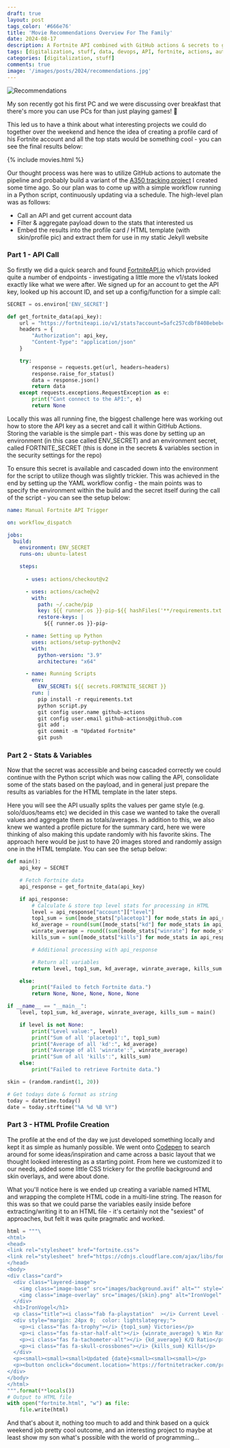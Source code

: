 ```yaml
---
draft: true
layout: post
tags_color: '#666e76'
title: 'Movie Recommendations Overview For The Family'
date: 2024-08-17
description: A Fortnite API combined with GitHub actions & secrets to generate a player profile card.
tags: [digitalization, stuff, data, devops, API, fortnite, actions, automation, stats, games, cicd, secrets]
categories: [digitalization, stuff]
comments: true
image: '/images/posts/2024/recommendations.jpg'
---
```

![Recommendations](/images/posts/2024/recommendations.jpg)

My son recently got his first PC and we were discussing over breakfast that there's more you can use PCs for than just playing games! 🤯

This led us to have a think about what interesting projects we could do together over the weekend and hence the idea of creating a profile card of his Fortnite account and all the top stats would be something cool - you can see the final results below:

{% include movies.html %}

Our thought process was here was to utilize GitHub actions to automate the pipeline and probably build a variant of the [A350 tracking project](https://clintbird.com/blog/ghactions-a350-flights-post) I created some time ago. So our plan was to come up with a simple workflow running in a Python script, continuously updating via a schedule. The high-level plan was as follows:

* Call an API and get current account data
* Filter & aggregate payload down to the stats that interested us
* Embed the results into the profile card / HTML template (with skin/profile pic) and extract them for use in my static Jekyll website

### Part 1 - API Call

So firstly we did a quick search and found [FortniteAPI.io](https://fortniteapi.io/) which provided quite a number of endpoints - investigating a little more the v1/stats looked exactly like what we were after. We signed up for an account to get the API key, looked up his account ID, and set up a config/function for a simple call:

```python
SECRET = os.environ['ENV_SECRET']

def get_fortnite_data(api_key):
    url = "https://fortniteapi.io/v1/stats?account=5afc257cdbf8408ebebcf241a681a1e9"
    headers = {
        "Authorization": api_key,
        "Content-Type": "application/json"
    }

    try:
        response = requests.get(url, headers=headers)
        response.raise_for_status()
        data = response.json()
        return data
    except requests.exceptions.RequestException as e:
        print("Cant connect to the API:", e)
        return None
```

Locally this was all running fine, the biggest challenge here was working out how to store the API key as a secret and call it within GitHub Actions. Storing the variable is the simple part - this was done by setting up an environment (in this case called ENV_SECRET) and an environment secret, called FORTNITE_SECRET (this is done in the secrets & variables section in the security settings for the repo)

To ensure this secret is available and cascaded down into the environment for the script to utilize though was slightly trickier. This was achieved in the end by setting up the YAML workflow config - the main points was to specify the environment within the build and the secret itself during the call of the script - you can see the setup below: 

```yaml
name: Manual Fortnite API Trigger

on: workflow_dispatch

jobs:
  build:
    environment: ENV_SECRET
    runs-on: ubuntu-latest

    steps:
      
      - uses: actions/checkout@v2

      - uses: actions/cache@v2
        with:
          path: ~/.cache/pip
          key: ${{ runner.os }}-pip-${{ hashFiles('**/requirements.txt') }}
          restore-keys: |
            ${{ runner.os }}-pip-

      - name: Setting up Python
        uses: actions/setup-python@v2
        with:
          python-version: "3.9"
          architecture: "x64"

      - name: Running Scripts
        env:
          ENV_SECRET: ${{ secrets.FORTNITE_SECRET }} 
        run: |
          pip install -r requirements.txt
          python script.py
          git config user.name github-actions
          git config user.email github-actions@github.com
          git add .
          git commit -m "Updated Fortnite"
          git push
```

### Part 2 - Stats & Variables

Now that the secret was accessible and being cascaded correctly we could continue with the Python script which was now calling the API, consolidate some of the stats based on the payload, and in general just prepare the results as variables for the HTML template in the later steps.

Here you will see the API usually splits the values per game style (e.g. solo/duos/teams etc) we decided in this case we wanted to take the overall values and aggregate them as totals/averages. In addition to this, we also knew we wanted a profile picture for the summary card, here we were thinking of also making this update randomly with his favorite skins. The approach here would be just to have 20 images stored and randomly assign one in the HTML template. You can see the setup below:

```python
def main():
    api_key = SECRET

    # Fetch Fortnite data
    api_response = get_fortnite_data(api_key)

    if api_response:
        # Calculate & store top level stats for processing in HTML
        level = api_response["account"]["level"]
        top1_sum = sum([mode_stats["placetop1"] for mode_stats in api_response["global_stats"].values()])
        kd_average = round(sum([mode_stats["kd"] for mode_stats in api_response["global_stats"].values()]) / len(api_response["global_stats"]), 2)
        winrate_average = round((sum([mode_stats["winrate"] for mode_stats in api_response["global_stats"].values()]) / len(api_response["global_stats"])) * 100, 2)
        kills_sum = sum([mode_stats["kills"] for mode_stats in api_response["global_stats"].values()])

        # Additional processing with api_response

        # Return all variables
        return level, top1_sum, kd_average, winrate_average, kills_sum

    else:
        print("Failed to fetch Fortnite data.")
        return None, None, None, None, None

if __name__ == "__main__":
    level, top1_sum, kd_average, winrate_average, kills_sum = main()

    if level is not None:
        print("Level value:", level)
        print("Sum of all 'placetop1':", top1_sum)
        print("Average of all 'kd':", kd_average)
        print("Average of all 'winrate':", winrate_average)
        print("Sum of all 'kills':", kills_sum)
    else:
        print("Failed to retrieve Fortnite data.")

skin = (random.randint(1, 20))

# Get todays date & format as string
today = datetime.today()
date = today.strftime("%A %d %B %Y")
```

### Part 3 - HTML Profile Creation

The profile at the end of the day we just developed something locally and kept it as simple as humanly possible. We went onto [Codepen](https://codepen.io/) to search around for some ideas/inspiration and came across a basic layout that we thought looked interesting as a starting point. From here we customized it to our needs, added some little CSS trickery for the profile background and skin overlays, and were about done.

What you'll notice here is we ended up creating a variable named HTML and wrapping the complete HTML code in a multi-line string. The reason for this was so that we could parse the variables easily inside before extracting/writing it to an HTML file - it's certainly not the "sexiest" of approaches, but felt it was quite pragmatic and worked.

```python
html = """\
<html>
<head>
<link rel="stylesheet" href="fortnite.css">
<link rel="stylesheet" href="https://cdnjs.cloudflare.com/ajax/libs/font-awesome/6.5.1/css/all.min.css">
</head>
<body>
<div class="card">
  <div class="layered-image">
    <img class="image-base" src="images/background.avif" alt="" style="width:100%"/>
    <img class="image-overlay" src="images/{skin}.png" alt="IronVogel" style="width:100%"/>
  </div>
  <h1>IronVogel</h1>
  <p class="title"><i class="fab fa-playstation"  ></i> Current Level - {level}</p>
  <div style="margin: 24px 0;  color: lightslategrey;">
    <p><i class="fas fa-trophy"></i> {top1_sum} Victories</p>
    <p><i class="fas fa-star-half-alt"></i> {winrate_average} % Win Ratio</p>
    <p><i class="fas fa-tachometer-alt"></i> {kd_average} K/D Ratio</p>
    <p><i class="fas fa-skull-crossbones"></i> {kills_sum} Kills</p>
  </div>
  <p><small><small><small>Updated {date}<small><small><small></p>
  <p><button onclick="document.location='https://fortnitetracker.com/profile/all/IronVogel'">Detailed Stats</button></p>
</div>
</body>
</html>
""".format(**locals())
# Output to HTML file
with open("fortnite.html", "w") as file:
    file.write(html)
```

And that's about it, nothing too much to add and think based on a quick weekend job pretty cool outcome, and an interesting project to maybe at least show my son what's possible with the world of programming...
